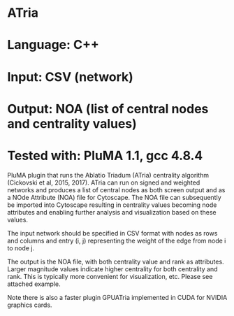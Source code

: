 # ATria
# Language: C++
# Input: CSV (network)
# Output: NOA (list of central nodes and centrality values)
# Tested with: PluMA 1.1, gcc 4.8.4 


PluMA plugin that runs the Ablatio Triadum (ATria) centrality algorithm (Cickovski et al, 2015, 2017).
ATria can run on signed and weighted networks and produces a list of central nodes as both screen
output and as a NOde Attribute (NOA) file for Cytoscape.  The NOA file can subsequently be imported
into Cytoscape resulting in centrality values becoming node attributes and enabling further analysis
and visualization based on these values.

The input network should be specified in CSV format with nodes as rows and columns and entry (i, j)
representing the weight of the edge from node i to node j.

The output is the NOA file, with both centrality value and rank as attributes.
Larger magnitude values indicate higher centrality for both centrality and rank.  This is typically
more convenient for visualization, etc.  Please see attached example.

Note there is also a faster plugin GPUATria implemented in CUDA for NVIDIA graphics cards.

